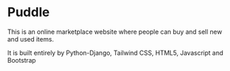 # Puddle
<html>
<p>This is an online marketplace website where people can buy and sell new and used items.</p>
<p>It is built entirely by Python-Django, Tailwind CSS, HTML5, Javascript and Bootstrap</p>
</html>
